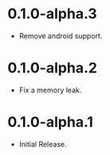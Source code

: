 # 0.1.0-alpha.3
- Remove android support.

# 0.1.0-alpha.2
- Fix a memory leak.

# 0.1.0-alpha.1
- Initial Release.
